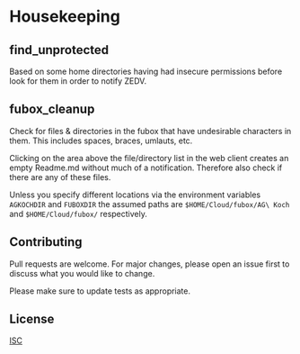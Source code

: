 # Housekeeping

## find_unprotected

Based on some home directories having had insecure permissions before look for them in order to notify ZEDV.

## fubox_cleanup
Check for files & directories in the fubox that have undesirable characters in them. This includes spaces, braces, umlauts, etc.

Clicking on the area above the file/directory list in the web client creates an empty Readme.md without much of a notification. Therefore also check if there are any of these files.

Unless you specify different locations via the environment variables `AGKOCHDIR` and `FUBOXDIR` the assumed paths are `$HOME/Cloud/fubox/AG\ Koch` and `$HOME/Cloud/fubox/` respectively.

## Contributing
Pull requests are welcome. For major changes, please open an issue first to discuss what you would like to change.

Please make sure to update tests as appropriate.

## License
[ISC](https://choosealicense.com/licenses/ISC/)
